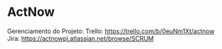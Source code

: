 # ActNow

Gerenciamento do Projeto:
    Trello: https://trello.com/b/0euNm1Xt/actnow
    Jira:   https://actnowpj.atlassian.net/browse/SCRUM